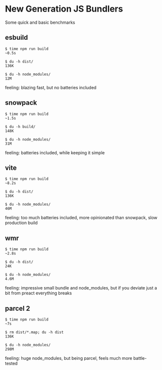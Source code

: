 # New Generation JS Bundlers

Some quick and basic benchmarks

## esbuild

```
$ time npm run build
~0.5s

$ du -h dist/
136K

$ du -h node_modules/
12M
```

feeling: blazing fast, but no batteries included

## snowpack

```
$ time npm run build
~1.5s

$ du -h build/
148K

$ du -h node_modules/
31M
```

feeling: batteries included, while keeping it simple

## vite

```
$ time npm run build
~8.2s

$ du -h dist/
136K

$ du -h node_modules/
46M
```

feeling: too much batteries included, more opinionated than snowpack, slow production build

## wmr

```
$ time npm run build
~2.8s

$ du -h dist/
24K

$ du -h node_modules/
4.6M
```

feeling: impressive small bundle and node_modules, but if you deviate just a bit from preact everything breaks

## parcel 2

```
$ time npm run build
~7s

$ rm dist/*.map; du -h dist
136K

$ du -h node_modules/
298M
```

feeling: huge node_modules, but being parcel, feels much more battle-tested
